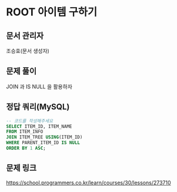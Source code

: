 # ROOT 아이템 구하기

## 문서 관리자

조승효(문서 생성자)

## 문제 풀이

JOIN 과 IS NULL 을 활용하자

## 정답 쿼리(MySQL)

```sql
-- 코드를 작성해주세요
SELECT ITEM_ID, ITEM_NAME
FROM ITEM_INFO
JOIN ITEM_TREE USING(ITEM_ID)
WHERE PARENT_ITEM_ID IS NULL
ORDER BY 1 ASC;
```

## 문제 링크

https://school.programmers.co.kr/learn/courses/30/lessons/273710
